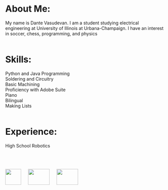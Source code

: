 <head>
  <link rel="shortcut icon" sizes="16x16 32x32 64x64" href="Favicon.png" type="image/x-icon" />
</head>

# About Me:

My name is Dante Vasudevan.
I am a student studying electrical engineering at University of Illinois at Urbana-Champaign. I have an interest in soccer, chess, programming, and physics
<br>
<br>

# Skills:

Python and Java Programming <br>
Soldering and Circuitry <br>
Basic Machining <br>
Proficiency with Adobe Suite <br>
Piano <br>
Bilingual <br>
Making Lists <br>
<br>

# Experience:

High School Robotics <br>
<br>
<br>
<br>

<a href="https://github.com/Speedyflames"><img src="https://image.flaticon.com/icons/svg/25/25231.svg" width="50" height="50"></a>
&emsp;
<a href="https://www.youtube.com/channel/UCxHx9sbwcqApbpsxXJZp23g"><img src="https://seeklogo.com/images/Y/youtube-icon-logo-521820CDD7-seeklogo.com.png" width="68" height="50"></a>
&emsp;
<a href="mailto:dantevasudevan@gmail.com? subject=subject text"><img src="http://3.bp.blogspot.com/-O231QKWcdH0/VGIFcFuWo5I/AAAAAAAAPnE/S3a8H6twUoE/s1600/logo_gmail_color_112in128dp.png" width="68" height="50"></a>
